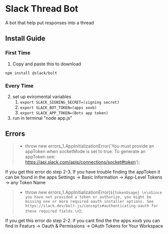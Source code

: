 # Slack Thread Bot
A bot that help put responses into a thread

## Install Guide

### First Time
1. Copy and paste this to download
```
npm install @slack/bolt
```
### Every Time

2. set up eviromental variables
   1. `export SLACK_SIGNING_SECRET=(signing secret)`
   2. `export SLACK_BOT_TOKEN=(apps xoxb)`
   3. `export SLACK_APP_TOKEN=(Bots app token)`
3. run in terminal "node app.js"

## **Errors**

> - throw new errors_1.AppInitializationError('You must provide an appToken when socketMode is set to true.
To generate an appToken see: https://api.slack.com/apis/connections/socket#token'); 

If you get this error do step 2-3.
If you have trouble finding the appToken it can be found in the apps Settings -> Basic Information -> App-Level Tokens -> any Token Name

> - throw new errors_1.AppInitializationError(`${tokenUsage} \n\nSince you have not provided a token or authorize, you might be missing one or more required oauth installer options.
See https://slack.dev/bolt-js/concepts#authenticating-oauth for these required fields.\n`);

If you get this error do step 2-2.
if you cant find the the apps xoxb you can find in Featurs -> Oauth & Permissions -> OAuth Tokens for Your Workspace
